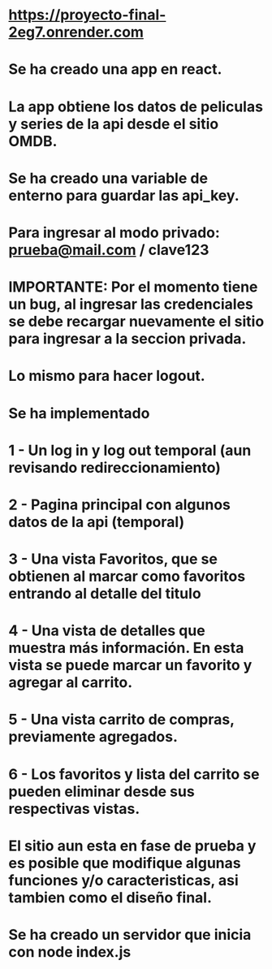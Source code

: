 # https://proyecto-final-2eg7.onrender.com
# Se ha creado una app en react.
# La app obtiene los datos de peliculas y series de la api desde el sitio OMDB.
# Se ha creado una variable de enterno para guardar las api_key.
# Para ingresar al modo privado: prueba@mail.com / clave123
# IMPORTANTE: Por el momento tiene un bug, al ingresar las credenciales se debe recargar nuevamente el sitio para ingresar a la seccion privada.
# Lo mismo para hacer logout.
# Se ha implementado
# 1 - Un log in y log out temporal (aun revisando redireccionamiento)
# 2 - Pagina principal con algunos datos de la api (temporal)
# 3 - Una vista Favoritos, que se obtienen al marcar como favoritos entrando al detalle del titulo
# 4 - Una vista de detalles que muestra más información. En esta vista se puede marcar un favorito y agregar al carrito.
# 5 - Una vista carrito de compras, previamente agregados.
# 6 - Los favoritos y lista del carrito se pueden eliminar desde sus respectivas vistas.
# El sitio aun esta en fase de prueba y es posible que modifique algunas funciones y/o caracteristicas, asi tambien como el diseño final.

# Se ha creado un servidor que inicia con node index.js 

